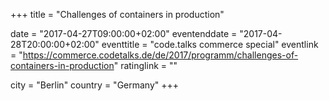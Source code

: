 +++
title = "Challenges of containers in production"

date = "2017-04-27T09:00:00+02:00"
eventenddate = "2017-04-28T20:00:00+02:00"
eventtitle = "code.talks commerce special"
eventlink = "https://commerce.codetalks.de/de/2017/programm/challenges-of-containers-in-production"
ratinglink = ""

city = "Berlin"
country = "Germany"
+++